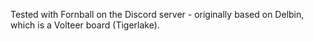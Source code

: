Tested with Fornball on the Discord server - originally based on Delbin, which is a Volteer board (Tigerlake).